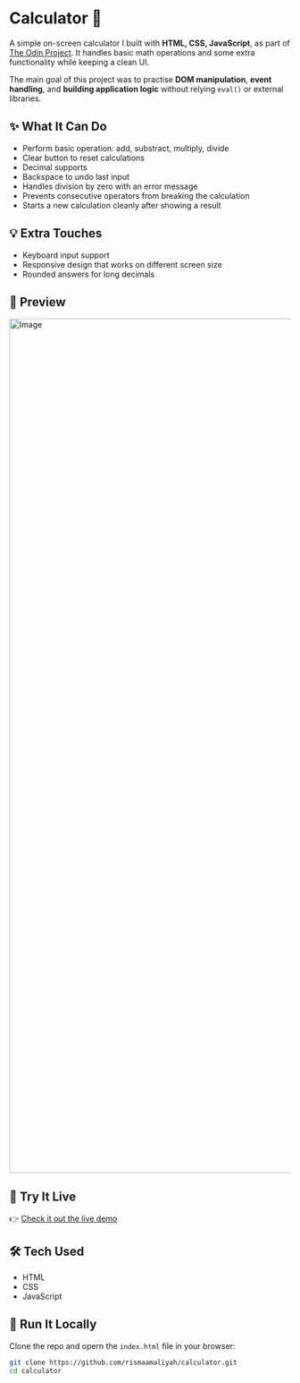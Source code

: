 # Calculator 🔢

A simple on-screen calculator I built with **HTML, CSS, JavaScript**, as part of [The Odin Project](https://www.theodinproject.com/dashboard).
It handles basic math operations and some extra functionality while keeping a clean UI.

The main goal of this project was to practise **DOM manipulation**, **event handling**, and **building application logic** without relying `eval()` or external libraries.

## ✨ What It Can Do

- Perform basic operation: add, substract, multiply, divide
- Clear button to reset calculations
- Decimal supports
- Backspace to undo last input
- Handles division by zero with an error message
- Prevents consecutive operators from breaking the calculation
- Starts a new calculation cleanly after showing a result

## 💡 Extra Touches

- Keyboard input support
- Responsive design that works on different screen size
- Rounded answers for long decimals

## 📸 Preview

<img width="2849" height="1527" alt="Image" src="https://github.com/user-attachments/assets/e2f69d47-9394-4c4b-83f4-6af75a74ee1c" />

## 🚀 Try It Live

👉 [Check it out the live demo](https://rismaamaliyah.github.io/calculator/)

## 🛠️ Tech Used

- HTML
- CSS
- JavaScript

## 🧪 Run It Locally

Clone the repo and opern the `index.html` file in your browser:

```bash
git clone https://github.com/rismaamaliyah/calculator.git
cd calculator
